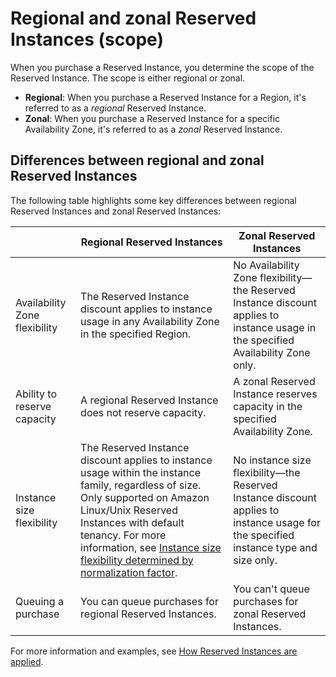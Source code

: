 # Regional and zonal Reserved Instances \(scope\)<a name="reserved-instances-scope"></a>

When you purchase a Reserved Instance, you determine the scope of the Reserved Instance\. The scope is either regional or zonal\. 
+ **Regional**: When you purchase a Reserved Instance for a Region, it's referred to as a *regional* Reserved Instance\.
+ **Zonal**: When you purchase a Reserved Instance for a specific Availability Zone, it's referred to as a *zonal* Reserved Instance\.

## Differences between regional and zonal Reserved Instances<a name="reserved-instances-regional-zonal-differences"></a>

The following table highlights some key differences between regional Reserved Instances and zonal Reserved Instances:


|  | Regional Reserved Instances | Zonal Reserved Instances | 
| --- | --- | --- | 
| Availability Zone flexibility | The Reserved Instance discount applies to instance usage in any Availability Zone in the specified Region\. | No Availability Zone flexibility—the Reserved Instance discount applies to instance usage in the specified Availability Zone only\. | 
| Ability to reserve capacity | A regional Reserved Instance does not reserve capacity\.  | A zonal Reserved Instance reserves capacity in the specified Availability Zone\. | 
| Instance size flexibility | The Reserved Instance discount applies to instance usage within the instance family, regardless of size\. Only supported on Amazon Linux/Unix Reserved Instances with default tenancy\. For more information, see [Instance size flexibility determined by normalization factor](apply_ri.md#ri-normalization-factor)\. | No instance size flexibility—the Reserved Instance discount applies to instance usage for the specified instance type and size only\. | 
| Queuing a purchase |  You can queue purchases for regional Reserved Instances\.  |  You can't queue purchases for zonal Reserved Instances\.  | 

For more information and examples, see [How Reserved Instances are applied](apply_ri.md)\.